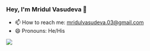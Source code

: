 ### Hey, I'm Mridul Vasudeva 👋

- 📫 How to reach me: mridulvasudeva.03@gmail.com
- 😄 Pronouns: He/His

<img src = "https://github-readme-stats.vercel.app/api?username=Mridul1703&&show_icons=true&title_color=042e6f&icon_color=000000&text_color=009be1&bg_color=FFFFFF">
